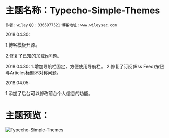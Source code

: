 ﻿#  主题名称：Typecho-Simple-Themes
 `作者：wiley`
 `QQ：3365977521`
 `博客地址：www.wileysec.com`

2018.04.30:

1.博客模板开源。

2.修复了已知的加载js问题。

2018.04.30:
1.增加导航栏固定，方便使用导航栏。
2.修复了订阅(Rss Feed)按钮与Articles标题不对称问题。

2018.04.05:

1.添加了后台可以修改前台个人信息的功能。

# 主题预览：
![Typecho-Simple-Themes](https://raw.githubusercontent.com/Wileysec/Typecho-Simple-Themes/master/screenshot.png "Typecho-Simple-Themes")
